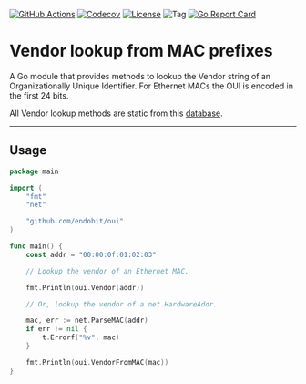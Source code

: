 [![GitHub Actions](https://img.shields.io/github/workflow/status/endobit/oui/test)](https://github.com/endobit/oui/actions?query=workflow%3Atest)
[![Codecov](https://codecov.io/gh/endobit/oui/branch/main/graph/badge.svg)](https://codecov.io/gh/endobit/oui)
[![License](https://img.shields.io/badge/License-Apache_2.0-blue.svg)](https://opensource.org/licenses/Apache-2.0)
![Tag](https://img.shields.io/github/tag/endobit/oui.svg)
[![Go Report Card](https://goreportcard.com/badge/github.com/endobit/oui)](https://goreportcard.com/report/github.com/endobit/oui)

# Vendor lookup from MAC prefixes

A Go module that provides methods to lookup the Vendor string of an
Organizationally Unique Identifier. For Ethernet MACs the OUI is
encoded in the first 24 bits.

All Vendor lookup methods are static from this
[database](https://linuxnet.ca/ieee/oui).

---

## Usage

```go
package main

import (
	"fmt"
	"net"

	"github.com/endobit/oui"
)

func main() {
	const addr = "00:00:0f:01:02:03"

	// Lookup the vendor of an Ethernet MAC.

	fmt.Println(oui.Vendor(addr))

	// Or, lookup the vendor of a net.HardwareAddr.

	mac, err := net.ParseMAC(addr)
	if err != nil {
		t.Errorf("%v", mac)
	}

	fmt.Println(oui.VendorFromMAC(mac))
}
```



